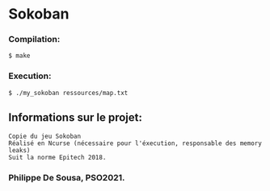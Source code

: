 # Sokoban

### Compilation:
```
$ make
```

### Execution:
```
$ ./my_sokoban ressources/map.txt
```

## Informations sur le projet:

    Copie du jeu Sokoban
    Réalisé en Ncurse (nécessaire pour l'éxecution, responsable des memory leaks)
    Suit la norme Epitech 2018.

### Philippe De Sousa, PSO2021.
